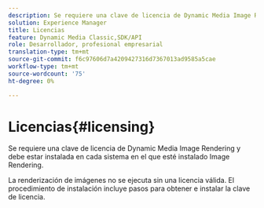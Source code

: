 ```yaml
---
description: Se requiere una clave de licencia de Dynamic Media Image Rendering y debe estar instalada en cada sistema en el que esté instalado Image Rendering.
solution: Experience Manager
title: Licencias
feature: Dynamic Media Classic,SDK/API
role: Desarrollador, profesional empresarial
translation-type: tm+mt
source-git-commit: f6c97606d7a4209427316d7367013ad9585a5cae
workflow-type: tm+mt
source-wordcount: '75'
ht-degree: 0%

---
```



# Licencias{#licensing}

Se requiere una clave de licencia de Dynamic Media Image Rendering y debe estar instalada en cada sistema en el que esté instalado Image Rendering.

La renderización de imágenes no se ejecuta sin una licencia válida. El procedimiento de instalación incluye pasos para obtener e instalar la clave de licencia.
